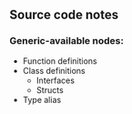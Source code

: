 
## Source code notes

### Generic-available nodes:

* Function definitions
* Class definitions
  * Interfaces
  * Structs
* Type alias
